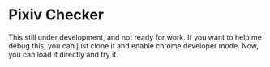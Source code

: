 # Pixiv Checker

This still under development, and not ready for work.
If you want to help me debug this, you can just clone it and enable chrome developer mode.
Now, you can load it directly and try it.

